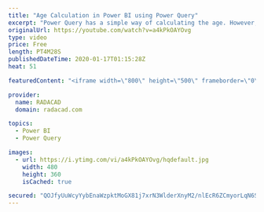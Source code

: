 ```yaml
---
title: "Age Calculation in Power BI using Power Query"
excerpt: "Power Query has a simple way of calculating the age. However, because DAX is the popular language in many calculations in Power BI, many are not aware of this function in Power Query. In this video, I am going to show you how easy is to calculate Age in Power BI using Power BI. This method is very useful"
originalUrl: https://youtube.com/watch?v=a4kPkOAYOvg
type: video
price: Free
length: PT4M28S
publishedDateTime: 2020-01-17T01:15:28Z
heat: 51

featuredContent: "<iframe width=\"800\" height=\"500\" frameborder=\"0\" src=\"https://www.youtube.com/embed/a4kPkOAYOvg\" allow=\"accelerometer; autoplay; encrypted-media; gyroscope; picture-in-picture\" allowfullscreen></iframe>"

provider:
  name: RADACAD
  domain: radacad.com

topics:
  - Power BI
  - Power Query

images:
  - url: https://i.ytimg.com/vi/a4kPkOAYOvg/hqdefault.jpg
    width: 480
    height: 360
    isCached: true

secured: "QOJfyUuWcyYybEnaWzpktMoGX81j7xrN3WlderXnyM2/nlEcR6ZCmyorLqN6SVZKYU7HzYfiNmP6zgIW3lSLYr48drZ8R2eKkGlb+65muTA55NDJuSFxNaCyJ+/gZJOMBU56flIadUSlr8eIeCN8h31eZOqiavEAaiUYiN6OnSvQaFnuNvIaZ3fxwpJfodypoMlKk2YHAzKFSR5N68DTmA6NRT7xtB/9g8+0Zaz/EWbE6Dpv67DZadYlJJHa4rdygbd1R9lun20HF/jT6l9H909v6kvb5n+GTjoRDeLkMd4Pyff5v+yYnmzLx3bTSTHqJ0GOIKkuBimjSycjrbhnKJ1fmGpQaQTXm+zXcrCJUDkeC7yoXUJG1vxpLeFZtAJTMvkOE2D+Fibo2O8QPVJH7x5j7ky9eXGUbjY10Uta1Ls=;j8X5bzTn4vkIELbaRWgOGw=="
---
```



